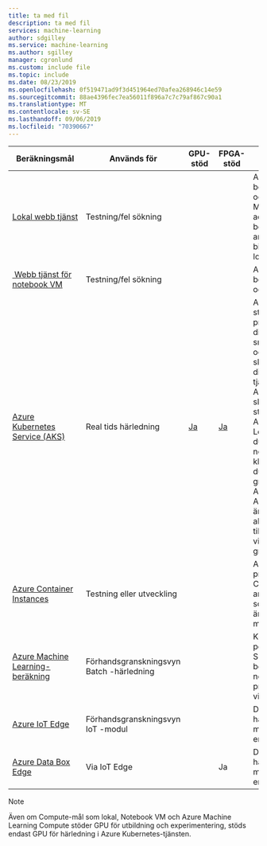 ```yaml
---
title: ta med fil
description: ta med fil
services: machine-learning
author: sdgilley
ms.service: machine-learning
ms.author: sgilley
manager: cgronlund
ms.custom: include file
ms.topic: include
ms.date: 08/23/2019
ms.openlocfilehash: 0f519471ad9f3d451964ed70afea268946c14e59
ms.sourcegitcommit: 88ae4396fec7ea56011f896a7c7c79af867c90a1
ms.translationtype: MT
ms.contentlocale: sv-SE
ms.lasthandoff: 09/06/2019
ms.locfileid: "70390667"
---
```

| Beräkningsmål | Används för | GPU-stöd | FPGA-stöd | Beskrivning |
| ----- | ----- | ----- | ----- | ----- |
| [Lokal&nbsp;webb&nbsp;tjänst](../articles/machine-learning/service/how-to-deploy-and-where.md#local) | Testning/fel sökning | &nbsp; | &nbsp; | Används för begränsad testning och fel sökning. Maskin varu accelerationen beror på användningen av bibliotek i det lokala systemet.
| [&nbsp;Webb&nbsp;tjänst för notebook VM](../articles/machine-learning/service/how-to-deploy-and-where.md#notebookvm) | Testning/fel sökning | &nbsp; | &nbsp; | Används för begränsad testning och fel sökning.
| [Azure Kubernetes Service (AKS)](../articles/machine-learning/service/how-to-deploy-and-where.md#aks) | Real tids härledning |  [Ja](../articles/machine-learning/service/how-to-deploy-inferencing-gpus.md)  | [Ja](../articles/machine-learning/service/how-to-deploy-fpga-web-service.md)   |Använd för storskaliga produktions distributioner. Ger snabb svars tid och automatisk skalning av den distribuerade tjänsten. Automatisk skalning i kluster stöds inte via Azure Machine Learning SDK. Om du vill ändra noderna i AKS-klustret använder du användar gränssnittet för ditt AKS-kluster i Azure Portal. AKS är det enda alternativet som är tillgängligt för det visuella gränssnittet. |
| [Azure Container Instances](../articles/machine-learning/service/how-to-deploy-and-where.md#aci) | Testning eller utveckling | &nbsp;  | &nbsp; | Använd för processorbaserade CPU-baserade arbets belastningar som kräver mindre än 48 GB RAM-minne. |
| [Azure Machine Learning-beräkning](../articles/machine-learning/service/how-to-run-batch-predictions.md) | Förhandsgranskningsvyn Batch&nbsp;-härledning | &nbsp; | &nbsp;  | Kör batch-poängsättning vid Server lös beräkning. Stöder normal och låg prioritet för virtuella datorer. |
| [Azure IoT Edge](../articles/machine-learning/service/how-to-deploy-and-where.md#iotedge) | Förhandsgranskningsvyn IoT&nbsp;-modul |  &nbsp; | &nbsp; | Distribuera och hantera ML-modeller på IoT-enheter. |
| [Azure Data Box Edge](../articles/databox-online/data-box-edge-overview.md)   | Via IoT Edge |  &nbsp; | Ja | Distribuera och hantera ML-modeller på IoT-enheter. |

> [!NOTE]
> Även om Compute-mål som lokal, Notebook VM och Azure Machine Learning Compute stöder GPU för utbildning och experimentering, stöds endast GPU för härledning i Azure Kubernetes-tjänsten.